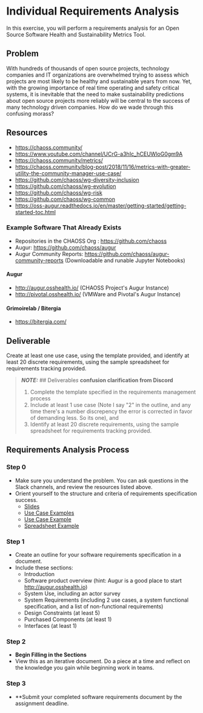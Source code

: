 # Individual Requirements Analysis

In this exercise, you will perform a requirements analysis for an Open Source Software Health and Sustainability Metrics Tool. 

## Problem
With hundreds of thousands of open source projects, technology companies and IT organizations are overwhelmed trying to assess which projects are most likely to be healthy and sustainable years from now. Yet, with the growing importance of real time operating and safety critical systems, it is inevitable that the need to make sustainability predictions about open source projects more reliably will be central to the success of many technology driven companies. How do we wade through this confusing morass? 

## Resources
 - https://chaoss.community/
 - https://www.youtube.com/channel/UCrG-a3hIc_hCEUWloG0gm9A
 - https://chaoss.community/metrics/
 - https://chaoss.community/blog-post/2018/11/16/metrics-with-greater-utility-the-community-manager-use-case/
 - https://github.com/chaoss/wg-diversity-inclusion
 - https://github.com/chaoss/wg-evolution
 - https://github.com/chaoss/wg-risk
 - https://github.com/chaoss/wg-common
 - https://oss-augur.readthedocs.io/en/master/getting-started/getting-started-toc.html

### Example Software That Already Exists 

 - Repositories in the CHAOSS Org : https://github.com/chaoss
 - Augur: https://github.com/chaoss/augur
 - Augur Community Reports: https://github.com/chaoss/augur-community-reports (Downloadable and runable Jupyter Notebooks)

#### Augur
 - http://augur.osshealth.io/  (CHAOSS Project's Augur Instance)
 - http://pivotal.osshealth.io/ (VMWare and Pivotal's Augur Instance)
 
#### Grimoirelab / Bitergia
 - https://bitergia.com/
 
## Deliverable
Create at least one use case, using the template provided, and identify at least 20 discrete requirements, using the sample spreadsheet for requirements tracking provided. 

> **_NOTE:_** ## Deliverable*s*  __confusion clarification from Discord__ 
> 1. Complete the template specified in the requirements management process
> 2. Include at least 1 use case (Note I say "2" in the outline, and any time there's a number discrepency the error is corrected in favor of demanding less. So its one), and 
> 3. Identify at least 20 discrete requirements, using the sample spreadsheet for requirements tracking provided. 

## Requirements Analysis Process  
### Step 0 
- Make sure you understand the problem. You can ask questions in the Slack channels, and review the resources listed above.
- Orient yourself to the structure and criteria of requirements specification success.
    - [Slides](../slides/Requirements.pdf)
    - [Use Case Examples](./UseCases)
    - [Use Case Example](./sample-use-cases/use-case-template.md)
    - [Spreadsheet Example](../readings/requirements-template.xlsx)

### Step 1  
- Create an outline for your software requirements specification in a document. 
- Include these sections: 
    - Introduction
    - Software product overview (hint: Augur is a good place to start http://augur.osshealth.io)
    - System Use, including an actor survey 
    - System Requirements (including 2 use cases, a system functional specification, and a list of non-functional requirements)
    - Design Constraints (at least 5)
    - Purchased Components (at least 1)
    - Interfaces (at least 1)

### Step 2  
- **Begin Filling in the Sections**
- View this as an iterative document. Do a piece at a time and reflect on the knowledge you gain while beginning work in teams. 

### Step 3  
- **Submit your completed software requirements document by the assignment deadline. 


